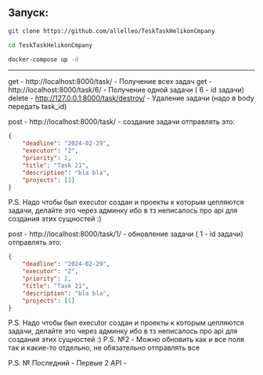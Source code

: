 ## Запуск:

```bash
git clone https://github.com/allelleo/TeskTaskHelikonCmpany
```

```bash
cd TeskTaskHelikonCmpany
```

```bash
docker-compose up -d
```

---

get - http://localhost:8000/task/ - Получение всех задач
get - http://localhost:8000/task/6/ - Получение одной задачи ( 6 - id задачи)
delete - http://127.0.0.1:8000/task/destroy/ - Удаление задачи (надо в body передать task_id)

post - http://localhost:8000/task/ - создание задачи
отправлять это:

```json
{
	"deadline": "2024-02-29",
	"executor": "2",
	"priority": 2,
	"title": "Task 21",
	"description": "bla bla",
	"projects": [1]
}
```

P.S. Надо чтобы был executor создан и проекты к которым цепляются задачи, делайте это через админку ибо в тз неписалось про api для создания этих сущностей :)

post - http://localhost:8000/task/1/ - обновление задачи ( 1 - id задачи)
отправлять это:

```json
{
	"deadline": "2024-02-29",
	"executor": "2",
	"priority": 2,
	"title": "Task 21",
	"description": "bla bla",
	"projects": [1]
}
```

P.S. Надо чтобы был executor создан и проекты к которым цепляются задачи, делайте это через админку ибо в тз неписалось про api для создания этих сущностей :)
P.S. №2 - Можно обновить как и все поля так и какие-то отдельно, не обязательно отправлять все

P.S. № Последний - Первые 2 API -
